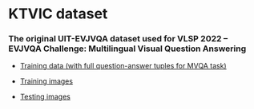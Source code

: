 # KTVIC dataset

### The original UIT-EVJVQA dataset used for VLSP 2022 – EVJVQA Challenge: Multilingual Visual Question Answering

- [Training data (with full question-answer tuples for MVQA task)](https://drive.google.com/file/d/15aOsBEWWWHI9MoKZBtYg65wwJqtoDVEo/view?usp=sharing)

- [Training images](https://drive.google.com/file/d/1fNwZSxTWUAYW3X6vrlAp5eJ9rNCViUas/view?usp=sharing)

- [Testing images](https://drive.google.com/file/d/1Bv1Wd2Am8Ng87gdCxYs2i0iRYL9lLAiy/view?usp=sharing)

